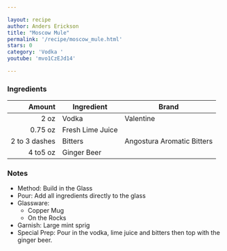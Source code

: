 ```yaml
---

layout: recipe
author: Anders Erickson
title: "Moscow Mule"
permalink: '/recipe/moscow_mule.html'
stars: 0
category: 'Vodka '
youtube: 'mvo1CzEJd14'

---
```


### Ingredients

|      Amount  | Ingredient               | Brand       |
| ------------: | ---------------- | -------------------------- |
|          2 oz | Vodka            | Valentine                  |
|       0.75 oz | Fresh Lime Juice |
| 2 to 3 dashes | Bitters          | Angostura Aromatic Bitters |
|      4 to5 oz | Ginger Beer      |

### Notes

- Method: Build in the Glass
- Pour: Add all ingredients directly to the glass
- Glassware: 
    - Copper Mug
    - On the Rocks
- Garnish: Large mint sprig
- Special Prep: Pour in the vodka, lime juice and bitters then top with the ginger beer.

